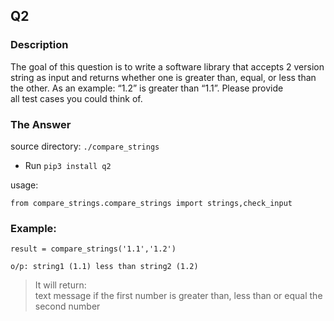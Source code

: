## Q2

### Description

 The goal of this question is to write a software library that accepts 2 version string as input and returns whether one is greater than, equal, or less than 
 the other. As an example: “1.2” is greater than “1.1”. Please provide all test cases you could think of.


### The Answer

source directory: `./compare_strings`

- Run `pip3 install q2`

usage: 
```
from compare_strings.compare_strings import strings,check_input
```
### Example:
```
result = compare_strings('1.1','1.2')

o/p: string1 (1.1) less than string2 (1.2)
```
> It will return:</br>
> text message if the first number is greater than, less than or equal the second number 
